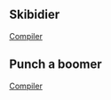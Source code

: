 ## Skibidier

[Compiler](https://onecompiler.com/cobol/43f8c44ja)

## Punch a boomer

[Compiler](https://onecompiler.com/cobol/43f8ryaz8)
